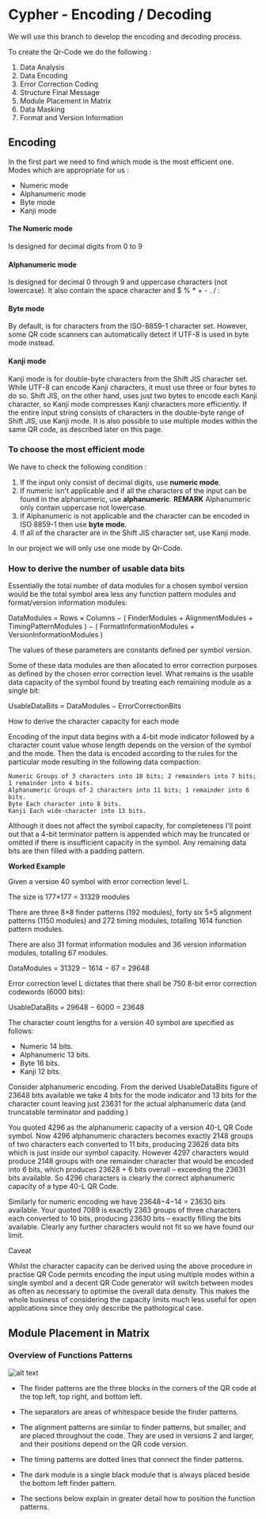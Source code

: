# Cypher - Encoding / Decoding
We will use this branch to develop the encoding and decoding process.

To create the Qr-Code we do the following :
1. Data Analysis
2. Data Encoding
3. Error Correction Coding
4. Structure Final Message
5. Module Placement in Matrix
6. Data Masking
7. Format and Version Information

## Encoding

In the first part we need to find which mode is the most efficient one.
Modes which are appropriate for us :
- Numeric mode
- Alphanumeric mode
- Byte mode
- Kanji mode

#### The Numeric mode
Is designed for decimal digits from 0 to 9

#### Alphanumeric mode
Is designed for decimal 0 through 9 and uppercase characters (not lowercase).
It also contain the space character and $ % * + - . / :

#### Byte mode
By default, is for characters from the ISO-8859-1 character set.
However, some QR code scanners can automatically detect if UTF-8 is used in byte mode instead.

#### Kanji mode
Kanji mode is for double-byte characters from the Shift JIS character set. 
While UTF-8 can encode Kanji characters, it must use three or four bytes to do so.
Shift JIS, on the other hand, uses just two bytes to encode each Kanji character, so Kanji mode compresses Kanji characters more efficiently.
If the entire input string consists of characters in the double-byte range of Shift JIS, use Kanji mode.
It is also possible to use multiple modes within the same QR code, as described later on this page.

### To choose the most efficient mode
We have to check the following condition :
1. If the input only consist of decimal digits, use **numeric mode**.
2. If numeric isn't applicable and if all the characters of the input can be found in the alphanumeric, use **alphanumeric**. **REMARK** Alphanumeric only contain uppercase not lowercase.
3. If Alphanumeric is not applicable and the character can be encoded in ISO 8859-1 then use **byte mode**.
4. If all of the character are in the Shift JIS character set, use Kanji mode.

In our project we will only use one mode by Qr-Code.

### How to derive the number of usable data bits

Essentially the total number of data modules for a chosen symbol version would be the total symbol area less any function pattern modules and format/version information modules:

DataModules = Rows × Columns − ( FinderModules + AlignmentModules + TimingPatternModules ) − ( FormatInformationModules + VersionInformationModules )

The values of these parameters are constants defined per symbol version.

Some of these data modules are then allocated to error correction purposes as defined by the chosen error correction level. What remains is the usable data capacity of the symbol found by treating each remaining module as a single bit:

UsableDataBits = DataModules − ErrorCorrectionBits

How to derive the character capacity for each mode

Encoding of the input data begins with a 4-bit mode indicator followed by a character count value whose length depends on the version of the symbol and the mode. Then the data is encoded according to the rules for the particular mode resulting in the following data compaction:

    Numeric Groups of 3 characters into 10 bits; 2 remainders into 7 bits; 1 remainder into 4 bits.
    Alphanumeric Groups of 2 characters into 11 bits; 1 remainder into 6 bits.
    Byte Each character into 8 bits.
    Kanji Each wide-character into 13 bits.

Although it does not affect the symbol capacity, for completeness I'll point out that a 4-bit terminator pattern is appended which may be truncated or omitted if there is insufficient capacity in the symbol. Any remaining data bits are then filled with a padding pattern.

**Worked Example**

Given a version 40 symbol with error correction level L.

The size is 177×177 = 31329 modules

There are three 8×8 finder patterns (192 modules), forty six 5×5 alignment patterns (1150 modules) and 272 timing modules, totalling 1614 function pattern modules.

There are also 31 format information modules and 36 version information modules, totalling 67 modules.

DataModules = 31329 − 1614 − 67 = 29648

Error correction level L dictates that there shall be 750 8-bit error correction codewords (6000 bits):

UsableDataBits = 29648 − 6000 = 23648

The character count lengths for a version 40 symbol are specified as follows:

 *   Numeric 14 bits.
 *   Alphanumeric 13 bits.
 *   Byte 16 bits.
 *   Kanji 12 bits.

Consider alphanumeric encoding. From the derived UsableDataBits figure of 23648 bits available we take 4 bits for the mode indicator and 13 bits for the character count leaving just 23631 for the actual alphanumeric data (and truncatable terminator and padding.)

You quoted 4296 as the alphanumeric capacity of a version 40-L QR Code symbol. Now 4296 alphanumeric characters becomes exactly 2148 groups of two characters each converted to 11 bits, producing 23628 data bits which is just inside our symbol capacity. However 4297 characters would produce 2148 groups with one remainder character that would be encoded into 6 bits, which produces 23628 + 6 bits overall – exceeding the 23631 bits available. So 4296 characters is clearly the correct alphanumeric capacity of a type 40-L QR Code.

Similarly for numeric encoding we have 23648−4−14 = 23630 bits available. Your quoted 7089 is exactly 2363 groups of three characters each converted to 10 bits, producing 23630 bits – exactly filling the bits available. Clearly any further characters would not fit so we have found our limit.

Caveat

Whilst the character capacity can be derived using the above procedure in practise QR Code permits encoding the input using multiple modes within a single symbol and a decent QR Code generator will switch between modes as often as necessary to optimise the overall data density. This makes the whole business of considering the capacity limits much less useful for open applications since they only describe the pathological case.

## Module Placement in Matrix

### Overview of Functions Patterns

![alt text](https://github.com/Lagon03/EpiCode/tree/cypher/resources/function-patterns.png "Pattern Overview")

- The finder patterns are the three blocks in the corners of the QR code at the top left, top right, and bottom left.

- The separators are areas of whitespace beside the finder patterns.

- The alignment patterns are similar to finder patterns, but smaller, and are placed throughout the code. They are used in versions 2 and larger, and their positions depend on the QR code version.

- The timing patterns are dotted lines that connect the finder patterns.

- The dark module is a single black module that is always placed beside the bottom left finder pattern.

- The sections below explain in greater detail how to position the function patterns. 
